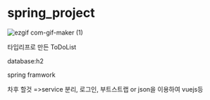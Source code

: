 # spring_project
![ezgif com-gif-maker (1)](https://user-images.githubusercontent.com/52907198/178273616-09209937-053c-445b-a26b-807118d5284c.gif)

타입리프로 만든 ToDoList

database:h2

spring framwork

차후 할것 =>service 분리, 로그인, 부트스트랩 or json을 이용하여 vuejs등
